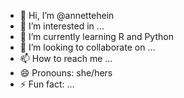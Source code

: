 - 👋 Hi, I’m @annettehein
- 👀 I’m interested in ...
- 🌱 I’m currently learning R and Python
- 💞️ I’m looking to collaborate on ...
- 📫 How to reach me ...
- 😄 Pronouns: she/hers
- ⚡ Fun fact: ...

<!---
annettehein/annettehein is a ✨ special ✨ repository because its `README.md` (this file) appears on your GitHub profile.
You can click the Preview link to take a look at your changes.
--->
